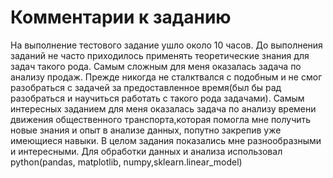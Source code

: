# Комментарии к заданию

На выполнение тестового задание ушло около 10 часов. До выполнения заданий не часто приходилось применять теоретические знания для задач такого рода.
Самым сложным для меня оказалась задача по анализу продаж. Прежде никогда не сталктвался с подобным и не смог разобраться с задачей за предоставленное время(был бы рад разобраться и научиться работать с такого рода задачами). Самым интересных заданием для меня оказалась задача по анализу времени движения общественного транспорта,которая  помогла мне получить новые знания и опыт в анализе данных, попутно закрепив уже имеющиеся навыки.
В целом задания показались мне разнообразными и интересными. Для обработки данных и анализа использовал python(pandas, matplotlib, numpy,sklearn.linear_model)
 